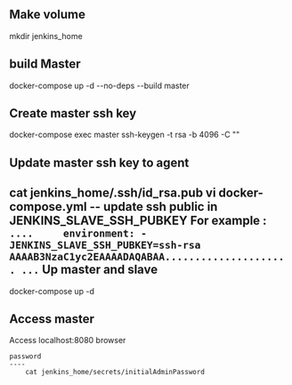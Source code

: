 Make volume
-----
mkdir jenkins_home

build Master
-----
docker-compose up -d --no-deps --build master

Create master ssh key
-----
docker-compose exec master ssh-keygen -t rsa -b 4096 -C ""

Update master ssh key to agent
-----
cat jenkins_home/.ssh/id_rsa.pub
vi docker-compose.yml 
	-- update ssh public in JENKINS_SLAVE_SSH_PUBKEY 
		For example :
			```
			....	
		    environment:
      			- JENKINS_SLAVE_SSH_PUBKEY=ssh-rsa AAAAB3NzaC1yc2EAAAADAQABAA.....................
      		...
      		```
Up master and slave
----

docker-compose up -d

Access master
----
Access localhost:8080 browser

	password
	----
		cat jenkins_home/secrets/initialAdminPassword
